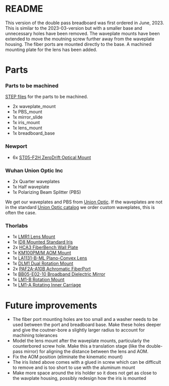 # README

This version of the double pass breadboard was first ordered in June, 2023. This is similar to the 2023-03-version but with a smaller base and unnecessary holes have been removed. The waveplate mounts have been extended to move the moutning screw further away from the waveplate housing. The fiber ports are mounted directly to the base. A machined mounting plate for the lens has been added.

# Parts

### Parts to be machined
[STEP files](https://drive.google.com/drive/folders/1tglj8InTGoLq4X3He1ftFIY83VYrIk3X?usp=drive_link) for the parts to be machined.

* 2x waveplate_mount
* 1x PBS_mount
* 1x mirror_slide
* 1x iris_mount
* 1x lens_mount
* 1x breadboard_base

### Newport
* 6x [ST05-F2H ZeroDrift Optical Mount](https://www.newport.com/p/ST05-F2H)

### Wuhan Union Optic Inc
* 2x Quarter waveplates
* 1x Half waveplate 
* 1x Polarizing Beam Splitter (PBS)

We get our waveplates and PBS from [Union Optic](https://www.u-optic.com/index/siteid/2.html). If the waveplates are not in the standard [Union Optic catalog](https://www.u-optic.com/index/siteid/2.html) we order custom waveplates, this is often the case.

### Thorlabs
* 1x [LMR1 Lens Mount](https://www.thorlabs.com/thorproduct.cfm?partnumber=LMR1#ad-image-0)
* 1x [ID8 Mounted Standard Iris](https://www.thorlabs.com/thorproduct.cfm?partnumber=ID8)
* 2x [HCA3 FiberBench Wall Plate](https://www.thorlabs.com/thorproduct.cfm?partnumber=HCA3)
* 1x [KM100PM/M AOM Mount](https://www.thorlabs.com/thorproduct.cfm?partnumber=KM100PM/M)
* 1x [LA1131-B-ML Plano-Convex Lens](https://www.thorlabs.com/thorproduct.cfm?partnumber=LA1131-B-ML)
* 1x [DLM1 Dual Rotation Mount](https://www.thorlabs.com/thorproduct.cfm?partnumber=DLM1#ad-image-0)
* 2x [PAF2A-A10B Achromatic FiberPort](https://www.thorlabs.com/thorproduct.cfm?partnumber=PAF2A-A10B)
* 1x [BB05-E02-10 Broadband Dielectric Mirror](https://www.thorlabs.com/thorproduct.cfm?partnumber=BB05-E02-10)
* 1x [LM1-B Rotation Mount]((https://www.thorlabs.com/thorproduct.cfm?partnumber=LM1-B))
* 1x [LM1-A Rotating Inner Carriage](https://www.thorlabs.com/thorproduct.cfm?partnumber=LM1-A)

# Future improvements

* The fiber port mounting holes are too small and a washer needs to be used between the port and breadboard base. Make these holes deeper and give the coutner-bore a slightly larger radius to account for machining tolerances
* Model the lens mount after the waveplate mounts, particularly the counterbored screw hole. Make this a translation stage (like the double-pass mirror) for aligning the distance between the lens and AOM.
* Fix the AOM position (eliminate the kinematic mount)
* The iris listed above comes with a glued in screw which can be difficult to remove and is too short to use with the aluminum mount
* Make more space around the iris holder so it does not get as close to the wavplate housing, possibly redesign how the iris is mounted
